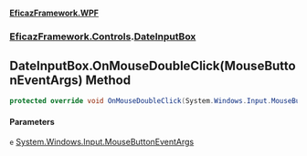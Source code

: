 #### [EficazFramework.WPF](EficazFrameworkWPF.md 'EficazFramework WPF')
### [EficazFramework.Controls](EficazFrameworkWPF.md#EficazFramework.Controls 'EficazFramework.Controls').[DateInputBox](EficazFramework.Controls/DateInputBox.md 'EficazFramework.Controls.DateInputBox')

## DateInputBox.OnMouseDoubleClick(MouseButtonEventArgs) Method

```csharp
protected override void OnMouseDoubleClick(System.Windows.Input.MouseButtonEventArgs e);
```
#### Parameters

<a name='EficazFramework.Controls.DateInputBox.OnMouseDoubleClick(System.Windows.Input.MouseButtonEventArgs).e'></a>

`e` [System.Windows.Input.MouseButtonEventArgs](https://docs.microsoft.com/en-us/dotnet/api/System.Windows.Input.MouseButtonEventArgs 'System.Windows.Input.MouseButtonEventArgs')